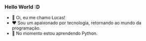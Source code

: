 ### Hello World :D

- 👋 Oi, eu me chamo Lucas!
- ❤️ Sou um apaixonado por tecnologia, retornando ao mundo da programação.
- 🌱 No momento estou aprendendo Python.

<!---
lucaslamin023/lucaslamin023 is a ✨ special ✨ repository because its `README.md` (this file) appears on your GitHub profile.
You can click the Preview link to take a look at your changes.
--->

